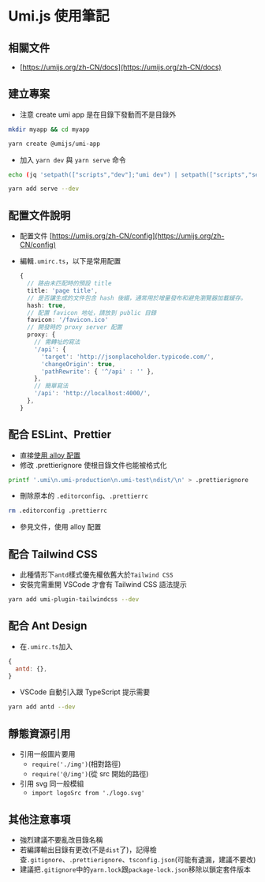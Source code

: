 # Umi.js 使用筆記

## 相關文件

- [https://umijs.org/zh-CN/docs](https://umijs.org/zh-CN/docs)

## 建立專案

- 注意 create umi app 是在目錄下發動而不是目錄外

```bash
mkdir myapp && cd myapp
```

```bash
yarn create @umijs/umi-app
```

- 加入 `yarn dev` 與 `yarn serve` 命令

```bash
echo (jq 'setpath(["scripts","dev"];"umi dev") | setpath(["scripts","serve"];"serve -s dist")' package.json) > package.json
```

```bash
yarn add serve --dev
```

## 配置文件說明

- 配置文件 [https://umijs.org/zh-CN/config](https://umijs.org/zh-CN/config)
- 編輯`.umirc.ts`，以下是常用配置

  ```ts
  {
    // 路由未匹配時的預設 title
    title: 'page title',
    // 是否讓生成的文件包含 hash 後綴，通常用於增量發布和避免瀏覽器加載緩存。
    hash: true,
    // 配置 favicon 地址，請放到 public 目錄
    favicon: '/favicon.ico'
    // 開發時的 proxy server 配置
    proxy: {
      // 需轉址的寫法
      '/api': {
        'target': 'http://jsonplaceholder.typicode.com/',
        'changeOrigin': true,
        'pathRewrite': { '^/api' : '' },
      },
      // 簡單寫法
      '/api': 'http://localhost:4000/',
    },
  }
  ```

## 配合 ESLint、Prettier

- 直接[使用 alloy 配置](README.md#alloy-typescript-react)
- 修改 .prettierignore 使根目錄文件也能被格式化

```bash
printf '.umi\n.umi-production\n.umi-test\ndist/\n' > .prettierignore
```

- 刪除原本的 `.editorconfig`、`.prettierrc`

```bash
rm .editorconfig .prettierrc
```

- 參見文件，使用 alloy 配置

## 配合 Tailwind CSS

- 此種情形下`antd`樣式優先權依舊大於`Tailwind CSS`
- 安裝完需重開 VSCode 才會有 Tailwind CSS 語法提示

```bash
yarn add umi-plugin-tailwindcss --dev
```

## 配合 Ant Design

- 在`.umirc.ts`加入

```js
{
  antd: {},
}
```

- VSCode 自動引入跟 TypeScript 提示需要

```bash
yarn add antd --dev
```

## 靜態資源引用

- 引用一般圖片要用
  - `require('./img')`(相對路徑)
  - `require('@/img')`(從 src 開始的路徑)
- 引用 svg 同一般模組
  - `import logoSrc from './logo.svg'`

## 其他注意事項

- 強烈建議不要亂改目錄名稱
- 若編譯輸出目錄有更改(不是`dist`了)，記得檢查`.gitignore`、`.prettierignore`、`tsconfig.json`(可能有遺漏，建議不要改)
- 建議把`.gitignore`中的`yarn.lock`跟`package-lock.json`移除以鎖定套件版本
